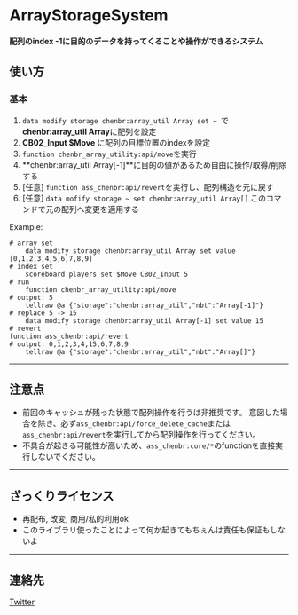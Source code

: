 # ArrayStorageSystem
**配列のindex -1に目的のデータを持ってくることや操作ができるシステム**
## 使い方

### 基本
1. `data modify storage chenbr:array_util Array set ~ `で**chenbr:array_util Array**に配列を設定
2. **CB02_Input $Move** に配列の目標位置のindexを設定
3. `function chenbr_array_utility:api/move`を実行
4. **chenbr:array_util Array[-1]**に目的の値があるため自由に操作/取得/削除する
5. [任意] `function ass_chenbr:api/revert`を実行し、配列構造を元に戻す
6. [任意] `data mofify storage ~ set chenbr:array_util Array[]` このコマンドで元の配列へ変更を適用する

Example:
```mcfunction
# array set
    data modify storage chenbr:array_util Array set value [0,1,2,3,4,5,6,7,8,9]
# index set
    scoreboard players set $Move CB02_Input 5
# run
    function chenbr_array_utility:api/move
# output: 5
    tellraw @a {"storage":"chenbr:array_util","nbt":"Array[-1]"}
# replace 5 -> 15
    data modify storage chenbr:array_util Array[-1] set value 15
# revert
function ass_chenbr:api/revert
# output: 0,1,2,3,4,15,6,7,8,9
    tellraw @a {"storage":"chenbr:array_util","nbt":"Array[]"}
```

- - -
## 注意点
 * 前回のキャッシュが残った状態で配列操作を行うは非推奨です。  意図した場合を除き、必ず`ass_chenbr:api/force_delete_cache`または`ass_chenbr:api/revert`を実行してから配列操作を行ってください。
 * 不具合が起きる可能性が高いため、`ass_chenbr:core/*`のfunctionを直接実行しないでください。
- - -
## ざっくりライセンス
 * 再配布, 改変, 商用/私的利用ok
 * このライブラリ使ったことによって何か起きてもちぇんは責任も保証もしないよ

- - -
## 連絡先
[Twitter](https://twitter.com/Chen__CMD)

